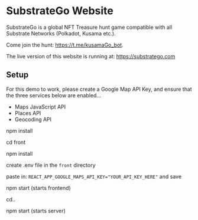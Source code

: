 # SubstrateGo Website

SubstrateGo is a global NFT Treasure hunt game compatible with all Substrate Networks (Polkadot, Kusama etc.). 

Come join the hunt: https://t.me/kusamaGo_bot.

The live version of this website is running at: https://substratego.com

## Setup

For this demo to work, please create a Google Map API Key, and ensure that the three services below are enabled...

- Maps JavaScript API
- Places API
- Geocoding API

npm install

cd front

npm install

create .env file in the `front` directory

paste in: `REACT_APP_GOOGLE_MAPS_API_KEY="YOUR_API_KEY_HERE"` and save

npm start (starts frontend)

cd..

npm start (starts server)




